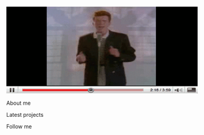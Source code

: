 [![Header](https://github.com/petrushka35/petrushka35/blob/main/assets/Am6.gif)](https://t.me/petrushka2121)

About me

Latest projects

Follow me